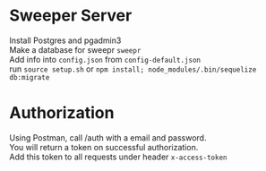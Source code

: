 # Sweeper Server

Install Postgres and pgadmin3  
Make a database for sweepr `sweepr`  
Add info into `config.json` from `config-default.json`  
run `source setup.sh` or `npm install; node_modules/.bin/sequelize db:migrate`

# Authorization
Using Postman, call /auth with a email and password.  
You will return a token on successful authorization.  
Add this token to all requests under header `x-access-token`  
